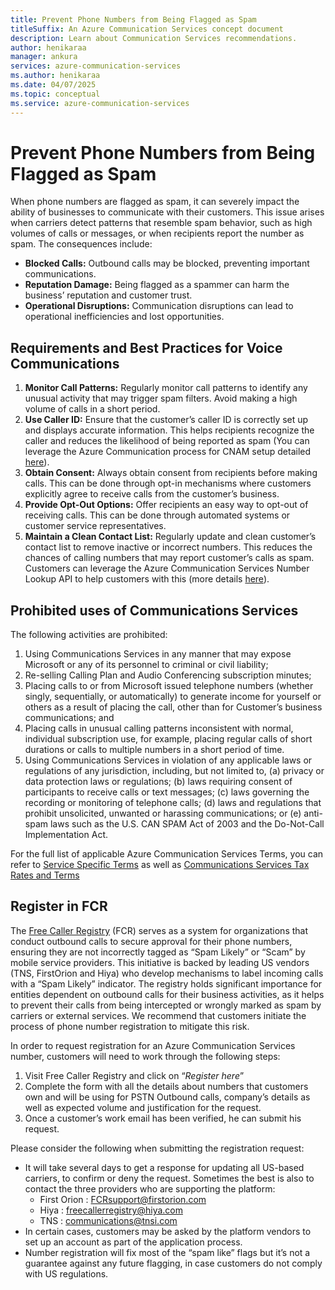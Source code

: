 ```yaml
---
title: Prevent Phone Numbers from Being Flagged as Spam
titleSuffix: An Azure Communication Services concept document
description: Learn about Communication Services recommendations.
author: henikaraa
manager: ankura
services: azure-communication-services
ms.author: henikaraa
ms.date: 04/07/2025
ms.topic: conceptual
ms.service: azure-communication-services
---
```


# Prevent Phone Numbers from Being Flagged as Spam

When phone numbers are flagged as spam, it can severely impact the ability of businesses to communicate with their customers. This issue arises when carriers detect patterns that resemble spam behavior, such as high volumes of calls or messages, or when recipients report the number as spam. The consequences include:
- **Blocked Calls:** Outbound calls may be blocked, preventing important communications.
- **Reputation Damage:** Being flagged as a spammer can harm the business’ reputation and customer trust.
- **Operational Disruptions:** Communication disruptions can lead to operational inefficiencies and lost opportunities.

## Requirements and Best Practices for Voice Communications
1. **Monitor Call Patterns:** Regularly monitor call patterns to identify any unusual activity that may trigger spam filters. Avoid making a high volume of calls in a short period.
2. **Use Caller ID:** Ensure that the customer’s caller ID is correctly set up and displays accurate information. This helps recipients recognize the caller and reduces the likelihood of being reported as spam (You can leverage the Azure Communication process for CNAM setup detailed [here](https://learn.microsoft.com/azure/communication-services/concepts/telephony/how-to-manage-your-calling-identity)).
3. **Obtain Consent:** Always obtain consent from recipients before making calls. This can be done through opt-in mechanisms where customers explicitly agree to receive calls from the customer’s business.
4. **Provide Opt-Out Options:** Offer recipients an easy way to opt-out of receiving calls. This can be done through automated systems or customer service representatives.
5. **Maintain a Clean Contact List:** Regularly update and clean customer’s contact list to remove inactive or incorrect numbers. This reduces the chances of calling numbers that may report customer’s calls as spam. Customers can leverage the Azure Communication Services Number Lookup API to help customers with this (more details [here](https://learn.microsoft.com/azure/communication-services/concepts/numbers/number-lookup-concept)).

## Prohibited uses of Communications Services
The following activities are prohibited:
1.	Using Communications Services in any manner that may expose Microsoft or any of its personnel to criminal or civil liability;
2.	Re-selling Calling Plan and Audio Conferencing subscription minutes;
3.	Placing calls to or from Microsoft issued telephone numbers (whether singly, sequentially, or automatically) to generate income for yourself or others as a result of placing the call, other than for Customer’s business communications; and
4.	Placing calls in unusual calling patterns inconsistent with normal, individual subscription use, for example, placing regular calls of short durations or calls to multiple numbers in a short period of time.
5.	Using Communications Services in violation of any applicable laws or regulations of any jurisdiction, including, but not limited to, (a) privacy or data protection laws or regulations; (b) laws requiring consent of participants to receive calls or text messages; (c) laws governing the recording or monitoring of telephone calls; (d) laws and regulations that prohibit unsolicited, unwanted or harassing communications; or (e) anti-spam laws such as the U.S. CAN SPAM Act of 2003 and the Do-Not-Call Implementation Act.

For the full list of applicable Azure Communication Services Terms, you can refer to [Service Specific Terms](https://www.microsoft.com/licensing/terms/productoffering/MicrosoftAzure/EAEAS#clause-2520-h3-1) as well as [Communications Services Tax Rates and Terms](https://www.microsoft.com/licensing/docs/view/Communications-Services-Tax-Rates-and-Terms?msockid=29591b22ce2367e3338a0afdcfe86647)

## Register in FCR
The [Free Caller Registry](https://www.freecallerregistry.com/fcr/) (FCR) serves as a system for organizations that conduct outbound calls to secure approval for their phone numbers, ensuring they are not incorrectly tagged as “Spam Likely” or “Scam” by mobile service providers. This initiative is backed by leading US vendors (TNS, FirstOrion and Hiya) who develop mechanisms to label incoming calls with a “Spam Likely” indicator. The registry holds significant importance for entities dependent on outbound calls for their business activities, as it helps to prevent their calls from being intercepted or wrongly marked as spam by carriers or external services. We recommend that customers initiate the process of phone number registration to mitigate this risk.

In order to request registration for an Azure Communication Services number, customers will need to work through the following steps:
1. Visit Free Caller Registry and click on “*Register here*”
2. Complete the form with all the details about numbers that customers own and will be using for PSTN Outbound calls, company’s details as well as expected volume and justification for the request.
3. Once a customer’s work email has been verified, he can submit his request.

Please consider the following when submitting the registration request:
- It will take several days to get a response for updating all US-based carriers, to confirm or deny the request. Sometimes the best is also to contact the three providers who are supporting the platform:
  - First Orion : FCRsupport@firstorion.com
  - Hiya : freecallerregistry@hiya.com
  - TNS : communications@tnsi.com
- In certain cases, customers may be asked by the platform vendors to set up an account as part of the application process.
- Number registration will fix most of the “spam like” flags but it’s not a guarantee against any future flagging, in case customers do not comply with US regulations.
